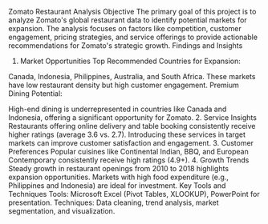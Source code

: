 Zomato Restaurant Analysis
Objective
The primary goal of this project is to analyze Zomato's global restaurant data to identify potential markets for expansion. The analysis focuses on factors like competition, customer engagement, pricing strategies, and service offerings to provide actionable recommendations for Zomato's strategic growth.
Findings and Insights
1. Market Opportunities
Top Recommended Countries for Expansion:

Canada, Indonesia, Philippines, Australia, and South Africa.
These markets have low restaurant density but high customer engagement.
Premium Dining Potential:

High-end dining is underrepresented in countries like Canada and Indonesia, offering a significant opportunity for Zomato.
2. Service Insights
Restaurants offering online delivery and table booking consistently receive higher ratings (average 3.6 vs. 2.7).
Introducing these services in target markets can improve customer satisfaction and engagement.
3. Customer Preferences
Popular cuisines like Continental Indian, BBQ, and European Contemporary consistently receive high ratings (4.9+).
4. Growth Trends
Steady growth in restaurant openings from 2010 to 2018 highlights expansion opportunities.
Markets with high food expenditure (e.g., Philippines and Indonesia) are ideal for investment.
Key Tools and Techniques
Tools: Microsoft Excel (Pivot Tables, XLOOKUP), PowerPoint for presentation.
Techniques: Data cleaning, trend analysis, market segmentation, and visualization.
